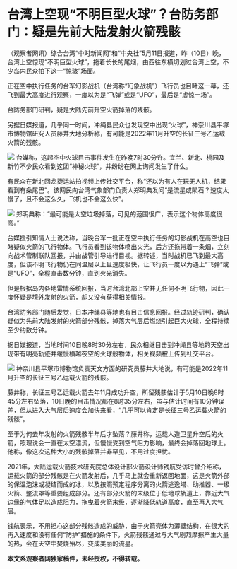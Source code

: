 # 台湾上空现“不明巨型火球”？台防务部门：疑是先前大陆发射火箭残骸

（观察者网讯）综合台湾“中时新闻网”和“中央社”5月11日报道，昨（10日）晚，台湾上空惊现“不明巨型火球”，拖着长长的尾烟，由西往东横切划过台湾上空，不少岛内民众拍下这一“惊骇”场面。

正在空中执行任务的台军幻影战机（台湾称“幻象战机”）飞行员也目睹这一幕，还飞到最大高度进行观察，一度以为是“飞弹”或是“UFO”，最后是“虚惊一场”。

台防务部门研判，疑是大陆先前升空火箭掉落的残骸。

另据日媒报道，几乎同一时间，冲绳县民众也发现空中出现“火球”，神奈川县平塚市博物馆研究人员藤井大地分析称，有可能是2022年11月升空的长征三号乙运载火箭的残骸。

![](https://inews.gtimg.com/newsapp_bt/0/15793217345/1000)
台媒称，这起空中火球目击事件发生在昨晚7时30分许。宜兰、新北、桃园及新竹不少民众看到这团“神秘火球”，并纷纷在网上询问发生了什么。

有民众在新北回龙捷运站拍视频上传社交平台，称“还以为有人在玩无人机，结果看到有条尾巴”。该网民向台湾气象部门负责人郑明典发问“是流星或陨石？速度太慢了，且不会这么久，飞机也不会这么快”。

![](https://inews.gtimg.com/newsapp_match/0/15793217346/0)
郑明典称：“最可能是太空垃圾掉落，可见的范围很广，表示这个物体高度很高。”

台媒援引知情人士说法称，当晚台军一批正在空中执行任务的幻影战机在高空也目睹疑似火箭的飞行物体。飞行员看到该物体喷出火光，后方还拖带着一条烟，立刻向战术管制联队回报，并由战管引导进行目视。据转述，当时战机已飞到最大高度，但该不明飞行物仍在同温层以上且速度极快，让飞行员一度以为遇上“飞弹”或是“UFO”，全程直击数分钟，直到火光消失。

但是根据岛内各地雷情系统回报，当时台湾北部上空并无任何不明飞行物，因此一度怀疑是境外发射的火箭，却又没有获得相关情报。

台湾防务部门随后发觉，日本冲绳县等地也有目击信息回报。经过轨迹研判，确认疑似为先前大陆发射的火箭部分残骸，掉落大气层后燃烧引起巨大火球，全程持续至少约数分钟。

据日媒报道，当地时间10日晚8时30分左右，民众相继目击到冲绳县等地的天空出现带有明亮轨迹并缓慢横越夜空的火球般物体，相关视频被上传到社交平台。

![](https://inews.gtimg.com/newsapp_match/0/15793217349/0)
神奈川县平塚市博物馆负责天文方面的研究员藤井大地说，有可能是2022年11月升空的长征三号乙运载火箭的残骸。

藤井称，长征三号乙运载火箭去年11月成功升空，所留残骸估计于5月10日晚8时45分左右坠落，10日晚的目击情况都在8时35分左右，虽与估计时间有10分钟误差，但从进入大气层后速度会加快来看，“几乎可以肯定是长征三号乙运载火箭的残骸”。

至于为何去年发射的火箭残骸半年后才坠落？藤井称，运载人造卫星升空后的火箭，照理说会一直在太空漂流，但慢慢受到空气阻力影响，最终会掉落回地球上。他称，像这次这种大小的残骸掉落并非罕见，不用过度担忧。

2021年，大陆运载火箭技术研究院总体设计部火箭设计师钱航受访时曾介绍称，运载火箭的部分残骸是在火箭发射后，几乎马上就会重新返回地面，这是火箭外部的保温泡沫或凝结而成的冰，以及按照预定程序分离的火箭逃逸塔、助推器、一级火箭、整流罩等重要组成部分。还有部分火箭的末级位于低地球轨道上，靠近大气边缘的气体足以造成阻力，拖曳着火箭末级，逐渐降低轨道高度，直至再入大气层。

钱航表示，不用担心这部分残骸造成的威胁，由于火箭壳体为薄壁结构，在很大的再入速度和没有任何“防护”措施的条件下，火箭残骸通过与大气剧烈摩擦产生大量的热，会在天空中焚烧殆尽，变成美丽的流星。

**本文系观察者网独家稿件，未经授权，不得转载。**

